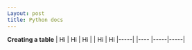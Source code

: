```yaml
---
Layout: post
title: Python docs 
---
```


**Creating a table**
| Hi  | Hi  |  Hi |
| Hi  |  Hi |-----|
|---- |-----|-----|



